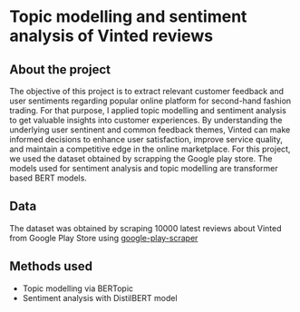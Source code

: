 # Topic modelling and sentiment analysis of Vinted reviews

## About the project 


The objective of this project is to extract relevant customer feedback and user sentiments regarding popular online platform for second-hand fashion trading. For that purpose, I applied topic modelling and sentiment analysis to get valuable insights into customer experiences. By understanding the underlying user sentinent and common feedback themes, Vinted can make informed decisions to enhance user satisfaction, improve service quality, and maintain a competitive edge in the online marketplace. For this project, we used the dataset obtained by scrapping the Google play store. The models used for sentiment analysis and topic modelling are transformer based BERT models.



## Data

The dataset was obtained by scraping 10000 latest reviews about Vinted from Google Play Store using
[google-play-scraper](https://pypi.org/project/google-play-scraper/)


## Methods used 

* Topic modelling via BERTopic 
* Sentiment analysis with DistilBERT model

